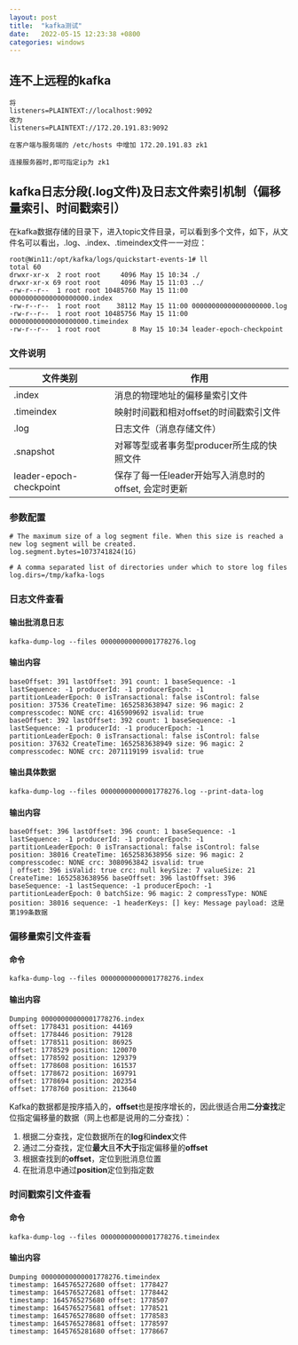 ```yaml
---
layout: post
title:  "kafka测试"
date:   2022-05-15 12:23:38 +0800
categories: windows
---
```




## 连不上远程的kafka

```shell
将
listeners=PLAINTEXT://localhost:9092
改为
listeners=PLAINTEXT://172.20.191.83:9092

在客户端与服务端的 /etc/hosts 中增加 172.20.191.83 zk1

连接服务器时,即可指定ip为 zk1
```

## kafka日志分段(.log文件)及日志文件索引机制（偏移量索引、时间戳索引）

在kafka数据存储的目录下，进入topic文件目录，可以看到多个文件，如下，从文件名可以看出，.log、.index、.timeindex文件一一对应：

```
root@Win11:/opt/kafka/logs/quickstart-events-1# ll
total 60
drwxr-xr-x  2 root root     4096 May 15 10:34 ./
drwxr-xr-x 69 root root     4096 May 15 11:03 ../
-rw-r--r--  1 root root 10485760 May 15 11:00 00000000000000000000.index
-rw-r--r--  1 root root    38112 May 15 11:00 00000000000000000000.log
-rw-r--r--  1 root root 10485756 May 15 11:00 00000000000000000000.timeindex
-rw-r--r--  1 root root        8 May 15 10:34 leader-epoch-checkpoint
```

### 文件说明

| 文件类别                | 作用                                                 |
| ----------------------- | ---------------------------------------------------- |
| .index                  | 消息的物理地址的偏移量索引文件                       |
| .timeindex              | 映射时间戳和相对offset的时间戳索引文件               |
| .log                    | 日志文件（消息存储文件）                             |
| .snapshot               | 对幂等型或者事务型producer所生成的快照文件           |
| leader-epoch-checkpoint | 保存了每一任leader开始写入消息时的offset, 会定时更新 |

### 参数配置

```
# The maximum size of a log segment file. When this size is reached a new log segment will be created.
log.segment.bytes=1073741824(1G)

# A comma separated list of directories under which to store log files
log.dirs=/tmp/kafka-logs
```

### 日志文件查看

#### 输出批消息日志

```
kafka-dump-log --files 00000000000001778276.log
```

#### 输出内容

```
baseOffset: 391 lastOffset: 391 count: 1 baseSequence: -1 lastSequence: -1 producerId: -1 producerEpoch: -1 partitionLeaderEpoch: 0 isTransactional: false isControl: false position: 37536 CreateTime: 1652583638947 size: 96 magic: 2 compresscodec: NONE crc: 4165909692 isvalid: true
baseOffset: 392 lastOffset: 392 count: 1 baseSequence: -1 lastSequence: -1 producerId: -1 producerEpoch: -1 partitionLeaderEpoch: 0 isTransactional: false isControl: false position: 37632 CreateTime: 1652583638949 size: 96 magic: 2 compresscodec: NONE crc: 2071119199 isvalid: true
```

#### 输出具体数据

```
kafka-dump-log --files 00000000000001778276.log --print-data-log
```

#### 输出内容

```
baseOffset: 396 lastOffset: 396 count: 1 baseSequence: -1 lastSequence: -1 producerId: -1 producerEpoch: -1 partitionLeaderEpoch: 0 isTransactional: false isControl: false position: 38016 CreateTime: 1652583638956 size: 96 magic: 2 compresscodec: NONE crc: 3080963842 isvalid: true
| offset: 396 isValid: true crc: null keySize: 7 valueSize: 21 CreateTime: 1652583638956 baseOffset: 396 lastOffset: 396 baseSequence: -1 lastSequence: -1 producerEpoch: -1 partitionLeaderEpoch: 0 batchSize: 96 magic: 2 compressType: NONE position: 38016 sequence: -1 headerKeys: [] key: Message payload: 这是第199条数据
```

### 偏移量索引文件查看

#### 命令

```
kafka-dump-log --files 00000000000001778276.index
```

#### 输出内容

```
Dumping 00000000000001778276.index
offset: 1778431 position: 44169
offset: 1778446 position: 79128
offset: 1778511 position: 86925
offset: 1778529 position: 120070
offset: 1778592 position: 129379
offset: 1778608 position: 161537
offset: 1778672 position: 169791
offset: 1778694 position: 202354
offset: 1778760 position: 213640
```

 Kafka的数据都是按序插入的，**offset**也是按序增长的，因此很适合用**二分查找**定位指定偏移量的数据（网上也都是说用的二分查找）： 

1. 根据二分查找，定位数据所在的**log**和**index**文件
2. 通过二分查找，定位**最大**且**不大于**指定偏移量的**offset**
3. 根据查找到的**offset**，定位到批消息位置
4. 在批消息中通过**position**定位到指定数



### 时间戳索引文件查看

#### 命令

```
kafka-dump-log --files 00000000000001778276.timeindex
```

#### 输出内容

```
Dumping 00000000000001778276.timeindex
timestamp: 1645765272680 offset: 1778427
timestamp: 1645765272681 offset: 1778442
timestamp: 1645765275680 offset: 1778507
timestamp: 1645765275681 offset: 1778521
timestamp: 1645765278680 offset: 1778583
timestamp: 1645765278681 offset: 1778597
timestamp: 1645765281680 offset: 1778667
```

